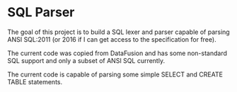 # SQL Parser

The goal of this project is to build a SQL lexer and parser capable of parsing ANSI SQL:2011 (or 2016 if I can get access to the specification for free).

The current code was copied from DataFusion and has some non-standard SQL support and only a subset of ANSI SQL currently.

The current code is capable of parsing some simple SELECT and CREATE TABLE statements.